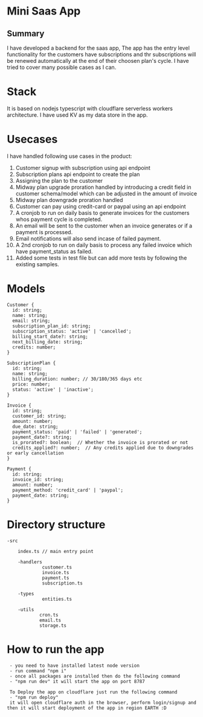# Mini Saas App

## Summary
I have developed a backend for the saas app, The app has the entry level functionality for the customers have subscriptions and thr subscriptions will be renewed automatically at the end of their choosen plan's cycle. I have tried to cover many possible cases as I can.

# Stack
It is based on nodejs typescript with cloudflare serverless workers architecture. I have used KV as my data store in the app.

# Usecases
I have handled following use cases in the product:

1. Customer signup with subscription using api endpoint
2. Subscription plans api endpoint to create the plan
3. Assigning the plan to the customer
4. Midway plan upgrade proration handled by introducing a credit field in customer schema/model which can be adjusted in the amount of invoice
5. Midway plan downgrade proration handled
6. Customer can pay using credit-card or paypal using an api endpoint
7. A cronjob to run on daily basis to generate invoices for the customers whos payment cycle is completed.
8. An email will be sent to the customer when an invoice generates or if a payment is processed.
9. Email notifications will also send incase of failed payment.
10. A 2nd cronjob to run on daily basis to process any failed invoice which have payment_status as failed.
11. Added some tests in test file but can add more tests by following the existing samples.


# Models

```
Customer {
  id: string;
  name: string;
  email: string;
  subscription_plan_id: string;
  subscription_status: 'active' | 'cancelled';
  billing_start_date?: string;
  next_billing_date: string;
  credits: number;
}

SubscriptionPlan {
  id: string;
  name: string;
  billing_duration: number; // 30/180/365 days etc
  price: number;
  status: 'active' | 'inactive';
}

Invoice {
  id: string;
  customer_id: string;
  amount: number;
  due_date: string;
  payment_status: 'paid' | 'failed' | 'generated';
  payment_date?: string;
  is_prorated?: boolean;  // Whether the invoice is prorated or not
  credits_applied?: number;  // Any credits applied due to downgrades or early cancellation
}

Payment {
  id: string;
  invoice_id: string;
  amount: number;
  payment_method: 'credit_card' | 'paypal';
  payment_date: string;
}
```

# Directory structure

    -src
        
        index.ts // main entry point
         
        -handlers
                 customer.ts
                 invoice.ts
                 payment.ts
                 subscription.ts
                 
        -types
                 entities.ts
                 
        -utils
                cron.ts
                email.ts
                storage.ts
            


# How to run the app
```
 - you need to have installed latest node version
 - run command "npm i"
 - once all packages are installed then do the following command
 - "npm run dev" it will start the app on port 8787
 
 To Deploy the app on cloudflare just run the following command
 - "npm run deploy"
 it will open cloudflare auth in the browser, perform login/signup and then it will start deployment of the app in region EARTH :D
```